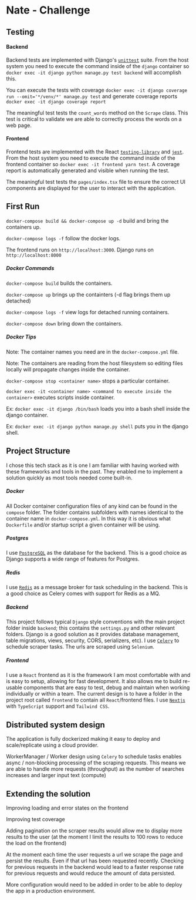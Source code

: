 # Nate - Challenge

Testing
-----

#### Backend
Backend tests are implemented with Django's [`unittest`](https://docs.djangoproject.com/en/dev/internals/contributing/writing-code/unit-tests/) suite. From the host system you need
to execute the command inside of the `django` container so `docker exec -it django python manage.py test backend` will accomplish this.

You can execute the tests with coverage `docker exec -it django coverage run --omit='*/venv/*' manage.py test` and generate coverage reports `docker exec -it django coverage report`

The meaningful test tests the `count_words` method on the `Scrape` class. This test is critical to validate we are able to correctly process the words on a web page. 

#### Frontend
Frontend tests are implemented with the React [`testing-library`](https://testing-library.com/) and [`jest`](https://jestjs.io/). From the host system you need to execute the command 
inside of the frontend container so `docker exec -it frontend yarn test`. A coverage report is automatically generated and visible when running the test.

The meaningful test tests the `pages/index.tsx` file to ensure the correct UI components are displayed for the user to interact with the application.

First Run
-----

`docker-compose build && docker-compose up -d` build and bring the containers
up.

`docker-compose logs -f` follow the docker logs.

The frontend runs on `http://localhost:3000`.
Django runs on `http://localhost:8000`


##### Docker Commands

`docker-compose build` builds the containers.

`docker-compose up` brings up the containters (-d flag brings them up detached)

`docker-compose logs -f` view logs for detached running containers.

`docker-compose down` bring down the containers.

##### Docker Tips

Note: The container names you need are in the `docker-compose.yml` file.

Note: The containers are reading from the host filesystem so editing files
locally will propagate changes inside the container.

`docker-compose stop <container name>` stops a particular container.

`docker exec -it <container name> <command to execute inside the container>`
executes scripts inside container.

Ex: `docker exec -it django /bin/bash` loads you into a bash shell inside the
django container.

Ex: `docker exec -it django python manage.py shell` puts you in the django
shell.

Project Structure
-----
I chose this tech stack as it is one I am familiar with having worked with these frameworks and tools in the past. They enabled me to implement
a solution quickly as most tools needed come built-in. 

##### Docker

All Docker container configuration files of any kind can be found in the `compose` folder.
The folder contains subfolders with names identical to the container name in
`docker-compose.yml`. In this way it is obvious what `Dockerfile` and/or startup
script a given container will be using.

##### Postgres
I use [`PostgreSQL`](https://www.postgresql.org/) as the database for the backend. This is a good choice as Django supports a wide range of features for Postgres.

##### Redis
I use [`Redis`](https://redis.io/) as a message broker for task scheduling in the backend. This is a good choice as Celery comes with support for Redis as a MQ.

##### Backend

This project follows typical `Django` style conventions with the main project
folder inside `backend`; this contains the `settings.py` and other relevant folders. 
Django is a good solution as it provides database management, table migrations, views, security, CORS, serializers, etc).
I use [`Celery`](https://docs.celeryproject.org/en/stable/index.html) to schedule scraper tasks.
The urls are scraped using `Selenium`.

##### Frontend

I use a `React` frontend as it is the framework I am most comfortable with and is easy to setup, allowing for fast development. 
It also allows me to build re-usable components that are easy to test, debug and maintain when working individually or within a team.
The current design is to have a folder in the project root called `frontend` to
contain all `React`/frontend files. I use [`Nextjs`](https://nextjs.org/) with `TypeScript` support and `Tailwind CSS`.

Distributed system design
-----

The application is fully dockerized making it easy to deploy and scale/replicate using a cloud provider.

WorkerManager / Worker design using `Celery` to schedule tasks enables async / non-blocking processing of the scraping requests. This means
we are able to handle more requests (throughput) as the number of searches increases and larger input text (compute) 

Extending the solution
-----
Improving loading and error states on the frontend

Improving test coverage

Adding pagination on the scraper results would allow me to display more results to the user (at the moment I limit the results to 100 rows to reduce the load on the frontend)

At the moment each time the user requests a url we scrape the page and persist the results. Even if that url has been requested recently. Checking for previous requests in the backend
would lead to a faster response rate for previous requests and would reduce the amount of data persisted.

More configuration would need to be added in order to be able to deploy the app in a production environment.